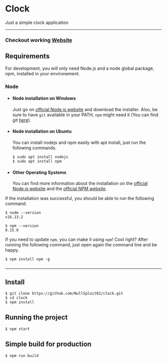 # Clock

Just a simple clock application

---

### Checkout working [Website](https://nullsploit01.github.io/clock/)

## Requirements

For development, you will only need Node.js and a node global package, npm, installed in your environement.

### Node

- #### Node installation on Windows

  Just go on [official Node.js website](https://nodejs.org/) and download the installer.
  Also, be sure to have `git` available in your PATH, `npm` might need it (You can find git [here](https://git-scm.com/)).

- #### Node installation on Ubuntu

  You can install nodejs and npm easily with apt install, just run the following commands.

      $ sudo apt install nodejs
      $ sudo apt install npm

- #### Other Operating Systems
  You can find more information about the installation on the [official Node.js website](https://nodejs.org/) and the [official NPM website](https://npmjs.org/).

If the installation was successful, you should be able to run the following command.

    $ node --version
    v16.13.2

    $ npm --version
    8.15.0

If you need to update `npm`, you can make it using `npm`! Cool right? After running the following command, just open again the command line and be happy.

    $ npm install npm -g

###

---

## Install

    $ git clone https://github.com/NullSploit01/clock.git
    $ cd clock
    $ npm install

## Running the project

    $ npm start

## Simple build for production

    $ npm run build
